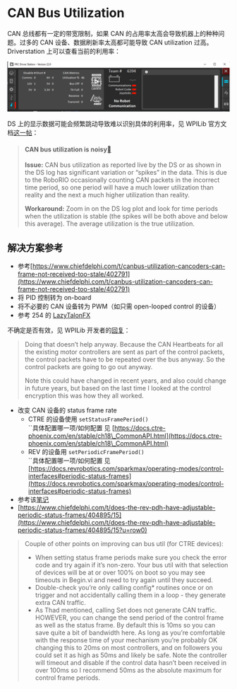# CAN Bus Utilization

CAN 总线都有一定的带宽限制，如果 CAN 的占用率太高会导致机器上的种种问题。过多的 CAN 设备、数据刷新率太高都可能导致 CAN utilization 过高。Driverstation 上可以查看当前的利用率：

![](<../.gitbook/assets/image (3).png>)

DS 上的显示数据可能会频繁跳动导致难以识别具体的利用率，见 WPILib 官方文档[这一帖](https://docs.wpilib.org/en/stable/docs/yearly-overview/known-issues.html#can-bus-utilization-is-noisy)：

> #### CAN bus utilization is noisy[](https://docs.wpilib.org/en/stable/docs/yearly-overview/known-issues.html#can-bus-utilization-is-noisy)
>
> **Issue:** CAN bus utilization as reported live by the DS or as shown in the DS log has significant variation or “spikes” in the data. This is due to the RoboRIO occasionally counting CAN packets in the incorrect time period, so one period will have a much lower utilization than reality and the next a much higher utilization than reality.
>
> **Workaround:** Zoom in on the DS log plot and look for time periods when the utilization is stable (the spikes will be both above and below this average). The average utilization is the true utilization.

## 解决方案参考

* 参考[https://www.chiefdelphi.com/t/canbus-utilization-cancoders-can-frame-not-received-too-stale/402791](https://www.chiefdelphi.com/t/canbus-utilization-cancoders-can-frame-not-received-too-stale/402791)
* 将 PID 控制转为 on-board
* 将不必要的 CAN 设备转为 PWM（如只需 open-looped control 的设备）
* 参考 254 的 [LazyTalonFX](https://github.com/Team254/FRC-2020-Public/blob/master/src/main/java/com/team254/lib/drivers/LazyTalonFX.java)

&#x20;   不确定是否有效，见 WPILib 开发者的[回复](https://www.chiefdelphi.com/t/does-the-rev-pdh-have-adjustable-periodic-status-frames/404895/11)：

> Doing that doesn’t help anyway. Because the CAN Heartbeats for all the existing motor controllers are sent as part of the control packets, the control packets have to be repeated over the bus anyway. So the control packets are going to go out anyway.
>
> Note this could have changed in recent years, and also could change in future years, but based on the last time I looked at the control encryption this was how they all worked.

* 改变 CAN 设备的 status frame rate
  * CTRE 的设备使用 `setStatusFramePeriod()`\
    ``具体配置哪一项/如何配置 见 [https://docs.ctre-phoenix.com/en/stable/ch18\_CommonAPI.html](https://docs.ctre-phoenix.com/en/stable/ch18\_CommonAPI.html)
  * REV 的设备用 `setPeriodicFramePeriod()`\
    ``具体配置哪一项/如何配置 见 [https://docs.revrobotics.com/sparkmax/operating-modes/control-interfaces#periodic-status-frames](https://docs.revrobotics.com/sparkmax/operating-modes/control-interfaces#periodic-status-frames)
* 参考该[笔记](https://www.hi-im.kim/canbus)
* &#x20;[https://www.chiefdelphi.com/t/does-the-rev-pdh-have-adjustable-periodic-status-frames/404895/15](https://www.chiefdelphi.com/t/does-the-rev-pdh-have-adjustable-periodic-status-frames/404895/15?u=row0)

> Couple of other points on improving can bus util (for CTRE devices):
>
> * When setting status frame periods make sure you check the error code and try again if it’s non-zero. Your bus util with that selection of devices will be at or over 100% on boot so you may see timeouts in Begin.vi and need to try again until they succeed.
> * Double-check you’re only calling config\* routines once or on trigger and not accidentally calling them in a loop - they generate extra CAN traffic.
> * As Thad mentioned, calling Set does not generate CAN traffic. HOWEVER, you can change the send period of the control frame as well as the status frame. By default this is 10ms so you can save quite a bit of bandwidth here. As long as you’re comfortable with the response time of your mechanism you’re probably OK changing this to 20ms on most controllers, and on followers you could set it as high as 50ms and likely be safe. Note the controller will timeout and disable if the control data hasn’t been received in over 100ms so I recommend 50ms as the absolute maximum for control frame periods.

